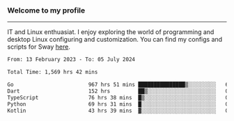 ### Welcome to my profile

---

IT and Linux enthuasiat. I enjoy exploring the world of programming and desktop Linux configuring and customization. You can find my configs and scripts for Sway [here](https://github.com/uroborosq/mess-of-linux-configurations).

<!-- <div display="block">
 	<img align="left" width="48%" alt="isocalendar" src=".github/metrics/isocalendar_metrics.svg" />
	<img align="center" width="48%" alt="contributions" src=".github/metrics/contributions_metrics.svg" />
	<img align="center" alt="languages" src=".github/metrics/languages_metrics.svg" />
</div> -->

<!-- ![](https://komarev.com/ghpvc/?username=uroborosq&color=success&style=flat-square) -->
<!-- [](https://img.shields.io/github/last-commit/uroborosq/uroborosq?label=Profile%20updated&style=flat-square) -->

<!--START_SECTION:waka-->

```txt
From: 13 February 2023 - To: 05 July 2024

Total Time: 1,569 hrs 42 mins

Go                        967 hrs 51 mins ███████████████▒░░░░░░░░░   61.01 %
Dart                      152 hrs         ██▒░░░░░░░░░░░░░░░░░░░░░░   09.58 %
TypeScript                76 hrs 38 mins  █▒░░░░░░░░░░░░░░░░░░░░░░░   04.83 %
Python                    69 hrs 31 mins  █░░░░░░░░░░░░░░░░░░░░░░░░   04.38 %
Kotlin                    43 hrs 39 mins  ▓░░░░░░░░░░░░░░░░░░░░░░░░   02.75 %
```

<!--END_SECTION:waka-->
